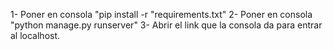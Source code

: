 1- Poner en consola "pip install -r "requirements.txt"
2- Poner en consola "python manage.py runserver"
3- Abrir el link que la consola da para entrar al localhost.